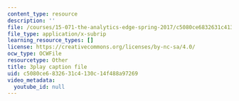 ```yaml
---
content_type: resource
description: ''
file: /courses/15-071-the-analytics-edge-spring-2017/c5080ce6832631c4130c14f488a97269_pelPpuYUAho.srt
file_type: application/x-subrip
learning_resource_types: []
license: https://creativecommons.org/licenses/by-nc-sa/4.0/
ocw_type: OCWFile
resourcetype: Other
title: 3play caption file
uid: c5080ce6-8326-31c4-130c-14f488a97269
video_metadata:
  youtube_id: null
---
```


